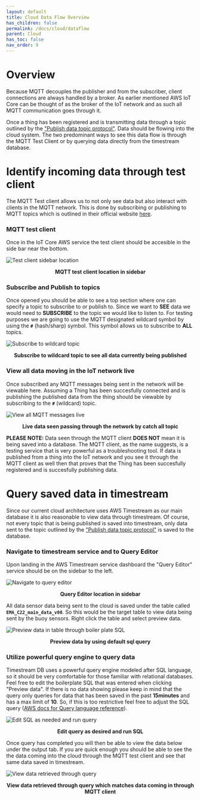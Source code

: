 ```yaml
---
layout: default
title: Cloud Data Flow Overview
has_children: false
permalink: /docs/cloud/dataflow
parent: Cloud
has_toc: false
nav_order: 9
---
```

# Overview
Because MQTT decouples the publisher and from the subscriber, client connections are always handled by a broker. As earlier mentioned AWS IoT Core can be thought of as the broker of the IoT network and as such all MQTT communication goes through it. 

Once a thing has been registered and is transmitting data through a topic outlined by the ["Publish data topic protocol"](/smart-device/communication-protocol/publish-data). Data should be flowing into the cloud system. The two predominant ways to see this data flow is through the MQTT Test Client or by querying data directly from the timestream database.

# Identify incoming data through test client
The MQTT Test client allows us to not only see data but also interact with clients in the MQTT network. This is done by subscribing or publishing to MQTT topics which is outlined in their official website [here](https://www.hivemq.com/blog/mqtt-essentials-part-5-mqtt-topics-best-practices/).

### MQTT test client
Once in the IoT Core AWS service the test client should be accesible in the side bar near the bottom.

![Test client sidebar location](/cloud/assets/dataflow/1_test_client_sidebar.png)
<figcaption align="center"><b>MQTT test client location in sidebar</b></figcaption>

### Subscribe and Publish to topics
Once opened you should be able to see a top section where one can specify a topic to subscribe to or publish to. Since we want to **SEE** data we would need to **SUBSCRIBE** to the topic we would like to listen to. For testing purposes we are going to use the MQTT designated wildcard symbol by using the **`#`** (hash/sharp) symbol. This symbol allows us to subscribe to **ALL** topics. 

![Subscribe to wildcard topic](/cloud/assets/dataflow/2_subsribe_wildcard_topic.png)
<figcaption align="center"><b>Subscribe to wildcard topic to see all data currently being published</b></figcaption>

### View all data moving in the IoT network live
Once subscribed any MQTT messages being sent in the network will be viewable here. Assuming a Thing has been succesfully connected and is publishing the published data from the thing should be viewable by subscribing to the **`#`** (wildcard) topic. 

![View all MQTT messages live](/cloud/assets/dataflow/3_view_live_data.png)
<figcaption align="center"><b>Live data seen passing through the network by catch all topic</b></figcaption>

**PLEASE NOTE:** Data seen through the MQTT client **DOES NOT** mean it is being saved into a database. The MQTT client, as the name suggests, is a testing service that is very powerful as a troubleshooting tool. If data is published from a thing into the IoT network and you see it through the MQTT client as well then that proves that the Thing has been succesfully registered and is succesfully publishing data. 


# Query saved data in timestream
Since our current cloud architecture uses AWS Timestream as our main database it is also reasonable to view data through timestream. Of course, not every topic that is being published is saved into timestream, only data sent to the topic outlined by the ["Publish data topic protocol"](/smart-device/communication-protocol/publish-data) is saved to the database. 

### Navigate to timestream service and to Query Editor
Upon landing in the AWS Timestream service dashboard the "Query Editor" service should be on the sidebar to the left. 

![Navigate to query editor](/cloud/assets/dataflow/4_navigating_to_query_editor.png)
<figcaption align="center"><b>Query Editor location in sidebar</b></figcaption>

All data sensor data being sent to the cloud is saved under the table called **`EMA_C22_main_data_v00`**. So this would be the target table to view data being sent by the buoy sensors. Right click the table and select preview data.

![Preview data in table through boiler plate SQL](/cloud/assets/dataflow/5_preview_data_with_sample_sql.png)
<figcaption align="center"><b>Preview data by using default sql query</b></figcaption>

### Utilize powerful query engine to query data
Timestream DB uses a powerful query engine modeled after SQL language, so it should be very comfortable for those familiar with relational databases. Feel free to edit the boilerplate SQL that was entered when clicking "Preview data". If there is no data showing please keep in mind that the query only queries for data that has been saved in the past **15minutes** and has a max limit of **10**. So, if this is too restrictive feel free to adjust the SQL query ([AWS docs for Query language reference](https://docs.aws.amazon.com/timestream/latest/developerguide/reference.html)).

![Edit SQL as needed and run query](/cloud/assets/dataflow/6_run_query_and_edit_sql.png)
<figcaption align="center"><b>Edit query as desired and run SQL</b></figcaption>

Once query has completed you will then be able to view the data below under the output tab. If you are quick enough you should be able to see the the data coming into the cloud through the MQTT test client and see that same data saved in timestream. 

![View data retrieved through query](/cloud/assets/dataflow/7_latest_data_displayed.png)
<figcaption align="center"><b>View data retrieved through query which matches data coming in through MQTT client</b></figcaption>